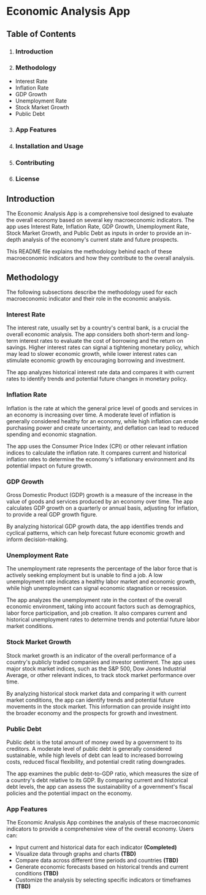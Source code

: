 # Economic Analysis App 
## **Table of Contents**
1. ### Introduction
2. ### Methodology
- Interest Rate
- Inflation Rate
- GDP Growth
- Unemployment Rate
- Stock Market Growth
- Public Debt
3. ### App Features
4. ### Installation and Usage
5. ### Contributing
6. ### License

## **Introduction**
The Economic Analysis App is a comprehensive tool designed to evaluate the overall economy based on several key macroeconomic indicators. The app uses Interest Rate, Inflation Rate, GDP Growth, Unemployment Rate, Stock Market Growth, and Public Debt as inputs in order to provide an in-depth analysis of the economy's current state and future prospects.

This README file explains the methodology behind each of these macroeconomic indicators and how they contribute to the overall analysis.

## **Methodology**
The following subsections describe the methodology used for each macroeconomic indicator and their role in the economic analysis.

### **Interest Rate**
The interest rate, usually set by a country's central bank, is a crucial the overall economic analysis. The app considers both short-term and long-term interest rates to evaluate the cost of borrowing and the return on savings. Higher interest rates can signal a tightening monetary policy, which may lead to slower economic growth, while lower interest rates can stimulate economic growth by encouraging borrowing and investment.

The app analyzes historical interest rate data and compares it with current rates to identify trends and potential future changes in monetary policy.

### **Inflation Rate**
Inflation is the rate at which the general price level of goods and services in an economy is increasing over time. A moderate level of inflation is generally considered healthy for an economy, while high inflation can erode purchasing power and create uncertainty, and deflation can lead to reduced spending and economic stagnation.

The app uses the Consumer Price Index (CPI) or other relevant inflation indices to calculate the inflation rate. It compares current and historical inflation rates to determine the economy's inflationary environment and its potential impact on future growth.

### **GDP Growth**
Gross Domestic Product (GDP) growth is a measure of the increase in the value of goods and services produced by an economy over time. The app calculates GDP growth on a quarterly or annual basis, adjusting for inflation, to provide a real GDP growth figure.

By analyzing historical GDP growth data, the app identifies trends and cyclical patterns, which can help forecast future economic growth and inform decision-making.

### **Unemployment Rate**
The unemployment rate represents the percentage of the labor force that is actively seeking employment but is unable to find a job. A low unemployment rate indicates a healthy labor market and economic growth, while high unemployment can signal economic stagnation or recession.

The app analyzes the unemployment rate in the context of the overall economic environment, taking into account factors such as demographics, labor force participation, and job creation. It also compares current and historical unemployment rates to determine trends and potential future labor market conditions.

### **Stock Market Growth**
Stock market growth is an indicator of the overall performance of a country's publicly traded companies and investor sentiment. The app uses major stock market indices, such as the S&P 500, Dow Jones Industrial Average, or other relevant indices, to track stock market performance over time.

By analyzing historical stock market data and comparing it with current market conditions, the app can identify trends and potential future movements in the stock market. This information can provide insight into the broader economy and the prospects for growth and investment.

### **Public Debt**
Public debt is the total amount of money owed by a government to its creditors. A moderate level of public debt is generally considered sustainable, while high levels of debt can lead to increased borrowing costs, reduced fiscal flexibility, and potential credit rating downgrades.

The app examines the public debt-to-GDP ratio, which measures the size of a country's debt relative to its GDP. By comparing current and historical debt levels, the app can assess the sustainability of a government's fiscal policies and the potential impact on the economy.

### **App Features**
The Economic Analysis App combines the analysis of these macroeconomic indicators to provide a comprehensive view of the overall economy. Users can:

- Input current and historical data for each indicator **(Completed)**
- Visualize data through graphs and charts **(TBD)**
- Compare data across different time periods and countries **(TBD)**
- Generate economic forecasts based on historical trends and current conditions **(TBD)**
- Customize the analysis by selecting specific indicators or timeframes **(TBD)**